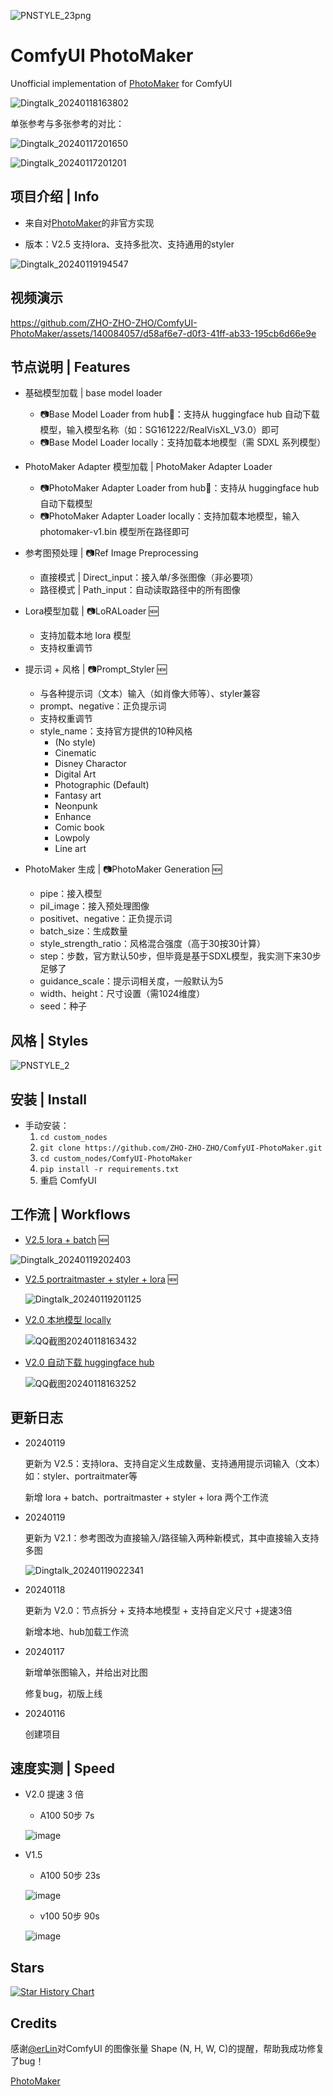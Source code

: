 

![PNSTYLE_23png](https://github.com/ZHO-ZHO-ZHO/ComfyUI-PhotoMaker/assets/140084057/15f9ebaf-b205-4cbd-928e-eca1a0cacb7f)


# ComfyUI PhotoMaker

Unofficial implementation of [PhotoMaker](https://github.com/TencentARC/PhotoMaker) for ComfyUI

<!---
![Dingtalk_20240117150313](https://github.com/ZHO-ZHO-ZHO/ComfyUI-PhotoMaker/assets/140084057/da664c2b-cb30-44e2-85ec-d6070fcfa8f0)


![Dingtalk_20240117161736](https://github.com/ZHO-ZHO-ZHO/ComfyUI-PhotoMaker/assets/140084057/07c924ab-3ee5-4919-87bc-ac49c28914f1)
--->
![Dingtalk_20240118163802](https://github.com/ZHO-ZHO-ZHO/ComfyUI-PhotoMaker/assets/140084057/0292bf55-21b7-4025-bc27-7e3e7ccc2af3)

<!---
![Dingtalk_20240118163953](https://github.com/ZHO-ZHO-ZHO/ComfyUI-PhotoMaker/assets/140084057/9b8a665f-6c9c-441c-aa81-fc56423de89e)
--->

单张参考与多张参考的对比：

![Dingtalk_20240117201650](https://github.com/ZHO-ZHO-ZHO/ComfyUI-PhotoMaker/assets/140084057/e7bccd61-7855-46c2-a6bc-31b34e742927)

![Dingtalk_20240117201201](https://github.com/ZHO-ZHO-ZHO/ComfyUI-PhotoMaker/assets/140084057/6bbcfcf9-9027-4c6f-9be1-750971b7848c)


## 项目介绍 | Info

- 来自对[PhotoMaker](https://github.com/TencentARC/PhotoMaker)的非官方实现
  
- 版本：V2.5 支持lora、支持多批次、支持通用的styler
<!---
节点拆分 + 支持本地模型 + 支持自定义尺寸 +提速3倍 + 支持多图直接输入
--->

![Dingtalk_20240119194547](https://github.com/ZHO-ZHO-ZHO/ComfyUI-PhotoMaker/assets/140084057/d067fc21-3b51-44bc-b76e-9351a7f6966a)


## 视频演示

<!---
https://github.com/ZHO-ZHO-ZHO/ComfyUI-PhotoMaker/assets/140084057/8718a70e-a5d7-463b-b36e-de1ffefad9ed
--->



https://github.com/ZHO-ZHO-ZHO/ComfyUI-PhotoMaker/assets/140084057/d58af6e7-d0f3-41ff-ab33-195cb6d66e9e



## 节点说明 | Features

- 基础模型加载 | base model loader
    - 📷Base Model Loader from hub🤗：支持从 huggingface hub 自动下载模型，输入模型名称（如：SG161222/RealVisXL_V3.0）即可
    - 📷Base Model Loader locally：支持加载本地模型（需 SDXL 系列模型）

- PhotoMaker Adapter 模型加载 | PhotoMaker Adapter Loader
    - 📷PhotoMaker Adapter Loader from hub🤗：支持从 huggingface hub 自动下载模型
    - 📷PhotoMaker Adapter Loader locally：支持加载本地模型，输入 photomaker-v1.bin 模型所在路径即可

- 参考图预处理 | 📷Ref Image Preprocessing
    - 直接模式 | Direct_input：接入单/多张图像（非必要项）
    - 路径模式 | Path_input：自动读取路径中的所有图像

- Lora模型加载 | 📷LoRALoader 🆕
    - 支持加载本地 lora 模型
    - 支持权重调节

 - 提示词 + 风格 | 📷Prompt_Styler 🆕
    - 与各种提示词（文本）输入（如肖像大师等）、styler兼容
    - prompt、negative：正负提示词
    - 支持权重调节
    - style_name：支持官方提供的10种风格
        - (No style)
        - Cinematic
        - Disney Charactor
        - Digital Art
        - Photographic (Default)
        - Fantasy art
        - Neonpunk
        - Enhance
        - Comic book
        - Lowpoly
        - Line art

- PhotoMaker 生成 | 📷PhotoMaker Generation 🆕
    - pipe：接入模型
    - pil_image：接入预处理图像
    - positivet、negative：正负提示词
    - batch_size：生成数量
    - style_strength_ratio：风格混合强度（高于30按30计算）
    - step：步数，官方默认50步，但毕竟是基于SDXL模型，我实测下来30步足够了
    - guidance_scale：提示词相关度，一般默认为5
    - width、height：尺寸设置（需1024维度）
    - seed：种子


<!---
- base_model_path：支持输入huggingface模型名称自动下载模型（如：SG161222/RealVisXL_V3.0）
- ref_images_path：支持批量读取参考图像，放入文件夹中即可
- ptompt、negative：正负提示词
- style_name：支持官方提供的10种风格
    - (No style)
    - Cinematic
    - Disney Charactor
    - Digital Art
    - Photographic (Default)
    - Fantasy art
    - Neonpunk
    - Enhance
    - Comic book
    - Lowpoly
    - Line art 
- style_strength_ratio：风格混合强度（高于30按30计算）
- step：步数，官方默认50步，但毕竟是基于SDXL模型，我实测下来30步足够了
- guidance_scale：提示词相关度，一般默认为5
- seed：种子
--->

## 风格 | Styles

![PNSTYLE_2](https://github.com/ZHO-ZHO-ZHO/ComfyUI-PhotoMaker/assets/140084057/dc675478-47a0-456d-946b-0cf781aa4c28)


## 安装 | Install

<!---
- 推荐使用管理器 ComfyUI Manager 安装
--->

- 手动安装：
    1. `cd custom_nodes`
    2. `git clone https://github.com/ZHO-ZHO-ZHO/ComfyUI-PhotoMaker.git`
    3. `cd custom_nodes/ComfyUI-PhotoMaker`
    4. `pip install -r requirements.txt`
    5. 重启 ComfyUI


## 工作流 | Workflows

- [V2.5 lora + batch](https://github.com/ZHO-ZHO-ZHO/ComfyUI-PhotoMaker/blob/main/PhotoMaker%20Workflows/PhotoMaker_lora_batch%E3%80%90Zho%E3%80%91.json) 🆕

 ![Dingtalk_20240119202403](https://github.com/ZHO-ZHO-ZHO/ComfyUI-PhotoMaker/assets/140084057/b862b89f-1609-43d9-84a1-5f11a2d1ab2d)


- [V2.5 portraitmaster + styler + lora](https://github.com/ZHO-ZHO-ZHO/ComfyUI-PhotoMaker/blob/main/PhotoMaker%20Workflows/PhotoMaker_lora_portrait_styler%E3%80%90Zho%E3%80%91.json) 🆕

  ![Dingtalk_20240119201125](https://github.com/ZHO-ZHO-ZHO/ComfyUI-PhotoMaker/assets/140084057/38e01035-139e-4a89-8982-6f7168684045)


- [V2.0 本地模型 locally](https://github.com/ZHO-ZHO-ZHO/ComfyUI-PhotoMaker/blob/main/PhotoMaker%20Workflows/PhotoMaker_locally%E3%80%90Zho%E3%80%91.json)

  ![QQ截图20240118163432](https://github.com/ZHO-ZHO-ZHO/ComfyUI-PhotoMaker/assets/140084057/bf6a55ae-767e-4aaf-9f75-6f752bb5b530)

  
- [V2.0 自动下载 huggingface hub](https://github.com/ZHO-ZHO-ZHO/ComfyUI-PhotoMaker/blob/main/PhotoMaker%20Workflows/PhotoMaker_fromhub%E3%80%90Zho%E3%80%91.json) 

  ![QQ截图20240118163252](https://github.com/ZHO-ZHO-ZHO/ComfyUI-PhotoMaker/assets/140084057/f645c1b7-2548-45fc-b388-0ebe62e2724d)


## 更新日志

- 20240119

  更新为 V2.5：支持lora、支持自定义生成数量、支持通用提示词输入（文本）如：styler、portraitmater等

  新增 lora + batch、portraitmaster + styler + lora 两个工作流

- 20240119

  更新为 V2.1：参考图改为直接输入/路径输入两种新模式，其中直接输入支持多图

  ![Dingtalk_20240119022341](https://github.com/ZHO-ZHO-ZHO/ComfyUI-PhotoMaker/assets/140084057/78595f2c-7f87-477a-9896-007dd24fe8c9)

- 20240118

  更新为 V2.0：节点拆分 + 支持本地模型 + 支持自定义尺寸 +提速3倍

  新增本地、hub加载工作流

- 20240117

  新增单张图输入，并给出对比图

  修复bug，初版上线

- 20240116

  创建项目


## 速度实测 | Speed

- V2.0 提速 3 倍

    - A100 50步 7s

    ![image](https://github.com/ZHO-ZHO-ZHO/ComfyUI-PhotoMaker/assets/140084057/4ae13ffc-c770-4551-bcb2-ce0b0ddc1367)

- V1.5

    - A100 50步 23s

    ![image](https://github.com/ZHO-ZHO-ZHO/ComfyUI-PhotoMaker/assets/140084057/df6eacda-2640-425b-b5ca-1ab5a8a61a66)

    - v100 50步 90s

    ![image](https://github.com/ZHO-ZHO-ZHO/ComfyUI-PhotoMaker/assets/140084057/973b8b6b-9195-4044-b75d-bd833bd6421e)


## Stars 

[![Star History Chart](https://api.star-history.com/svg?repos=ZHO-ZHO-ZHO/ComfyUI-PhotoMaker&type=Date)](https://star-history.com/#ZHO-ZHO-ZHO/ComfyUI-PhotoMaker&Date)



## Credits

感谢[@erLin](https://twitter.com/eviljer)对ComfyUI 的图像张量 Shape (N, H, W, C)的提醒，帮助我成功修复了bug！

[PhotoMaker](https://github.com/TencentARC/PhotoMaker)
